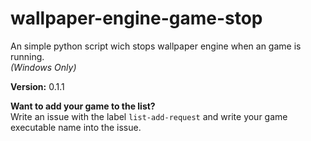 # wallpaper-engine-game-stop
An simple python script wich stops wallpaper engine when an game is running.  
*(Windows Only)*

**Version:** 0.1.1

**Want to add your game to the list?**  
Write an issue with the label `list-add-request` and write your game executable name into the issue.
